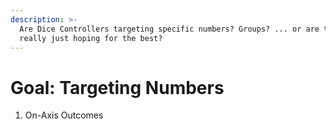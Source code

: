 ```yaml
---
description: >-
  Are Dice Controllers targeting specific numbers? Groups? ... or are they
  really just hoping for the best?
---
```


# Goal: Targeting Numbers

1. On-Axis Outcomes



